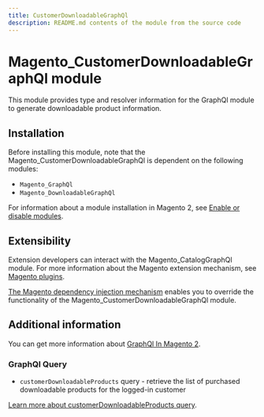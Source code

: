 ```yaml
---
title: CustomerDownloadableGraphQl
description: README.md contents of the module from the source code
---
```


# Magento_CustomerDownloadableGraphQl module

This module provides type and resolver information for the GraphQl module to generate downloadable product information.

## Installation

Before installing this module, note that the Magento_CustomerDownloadableGraphQl is dependent on the following modules:

- `Magento_GraphQl`
- `Magento_DownloadableGraphQl`

For information about a module installation in Magento 2, see [Enable or disable modules](https://devdocs.magento.com/guides/v2.4/install-gde/install/cli/install-cli-subcommands-enable.html).

## Extensibility

Extension developers can interact with the Magento_CatalogGraphQl module. For more information about the Magento extension mechanism, see [Magento plugins](http://devdocs.magento.com/guides/v2.4/extension-dev-guide/plugins.html).

[The Magento dependency injection mechanism](http://devdocs.magento.com/guides/v2.4/extension-dev-guide/depend-inj.html) enables you to override the functionality of the Magento_CustomerDownloadableGraphQl module.

## Additional information

You can get more information about [GraphQl In Magento 2](https://devdocs.magento.com/guides/v2.4/graphql).

### GraphQl Query

- `customerDownloadableProducts` query - retrieve the list of purchased downloadable products for the logged-in customer

[Learn more about customerDownloadableProducts query](https://devdocs.magento.com/guides/v2.4/graphql/queries/customer-downloadable-products.html).

